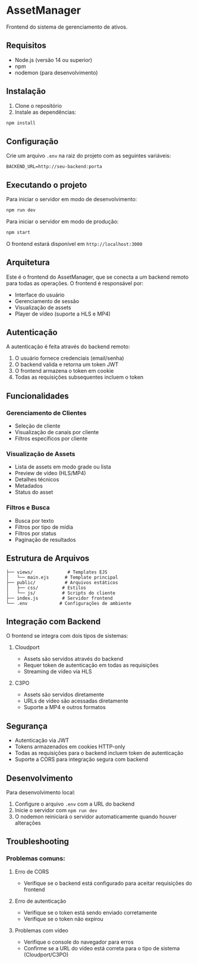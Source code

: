 # AssetManager

Frontend do sistema de gerenciamento de ativos.

## Requisitos

- Node.js (versão 14 ou superior)
- npm
- nodemon (para desenvolvimento)

## Instalação

1. Clone o repositório
2. Instale as dependências:
```bash
npm install
```

## Configuração

Crie um arquivo `.env` na raiz do projeto com as seguintes variáveis:

```env
BACKEND_URL=http://seu-backend:porta
```

## Executando o projeto

Para iniciar o servidor em modo de desenvolvimento:
```bash
npm run dev
```

Para iniciar o servidor em modo de produção:
```bash
npm start
```

O frontend estará disponível em `http://localhost:3000`

## Arquitetura

Este é o frontend do AssetManager, que se conecta a um backend remoto para todas as operações. O frontend é responsável por:

- Interface do usuário
- Gerenciamento de sessão
- Visualização de assets
- Player de vídeo (suporte a HLS e MP4)

## Autenticação

A autenticação é feita através do backend remoto:

1. O usuário fornece credenciais (email/senha)
2. O backend valida e retorna um token JWT
3. O frontend armazena o token em cookie
4. Todas as requisições subsequentes incluem o token

## Funcionalidades

### Gerenciamento de Clientes
- Seleção de cliente
- Visualização de canais por cliente
- Filtros específicos por cliente

### Visualização de Assets
- Lista de assets em modo grade ou lista
- Preview de vídeo (HLS/MP4)
- Detalhes técnicos
- Metadados
- Status do asset

### Filtros e Busca
- Busca por texto
- Filtros por tipo de mídia
- Filtros por status
- Paginação de resultados

## Estrutura de Arquivos

```
├── views/             # Templates EJS
│   └── main.ejs      # Template principal
├── public/           # Arquivos estáticos
│   ├── css/         # Estilos
│   └── js/          # Scripts do cliente
├── index.js         # Servidor frontend
└── .env            # Configurações de ambiente
```

## Integração com Backend

O frontend se integra com dois tipos de sistemas:

1. Cloudport
   - Assets são servidos através do backend
   - Requer token de autenticação em todas as requisições
   - Streaming de vídeo via HLS

2. C3PO
   - Assets são servidos diretamente
   - URLs de vídeo são acessadas diretamente
   - Suporte a MP4 e outros formatos

## Segurança

- Autenticação via JWT
- Tokens armazenados em cookies HTTP-only
- Todas as requisições para o backend incluem token de autenticação
- Suporte a CORS para integração segura com backend

## Desenvolvimento

Para desenvolvimento local:

1. Configure o arquivo `.env` com a URL do backend
2. Inicie o servidor com `npm run dev`
3. O nodemon reiniciará o servidor automaticamente quando houver alterações

## Troubleshooting

### Problemas comuns:

1. Erro de CORS
   - Verifique se o backend está configurado para aceitar requisições do frontend

2. Erro de autenticação
   - Verifique se o token está sendo enviado corretamente
   - Verifique se o token não expirou

3. Problemas com vídeo
   - Verifique o console do navegador para erros
   - Confirme se a URL do vídeo está correta para o tipo de sistema (Cloudport/C3PO)